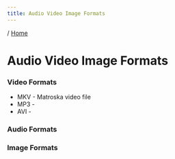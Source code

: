 ```yaml
---
title: Audio Video Image Formats
---
```


/ [Home](index.md)

# Audio Video Image Formats



### Video Formats

- MKV - Matroska video file
- MP3 - 
- AVI - 


### Audio Formats



### Image Formats